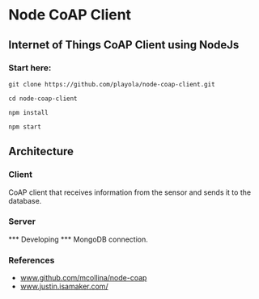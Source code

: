 # Node CoAP Client

## Internet of Things CoAP Client using NodeJs

### Start here:
```
git clone https://github.com/playola/node-coap-client.git

cd node-coap-client

npm install

npm start
```

## Architecture

### Client
CoAP client that receives information from the sensor and sends it to the database.

### Server
*** Developing *** MongoDB connection.

### References
* www.github.com/mcollina/node-coap
* www.justin.isamaker.com/
